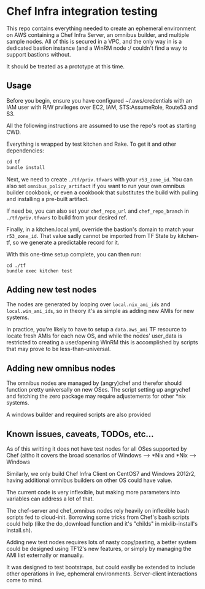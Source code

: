 # Chef Infra integration testing

This repo contains everything needed to create an ephemeral environment on AWS containing a Chef Infra Server, an omnibus builder, and multiple sample nodes. All of this is secured in a VPC, and the only way in is a dedicated bastion instance (and a WinRM node :/ couldn't find a way to support bastions without.

It should be treated as a prototype at this time.

## Usage

Before you begin, ensure you have configured ~/.aws/credentials with an IAM user with R/W prvileges over EC2, IAM, STS:AssumeRole, Route53 and S3.

All the following instructions are assumed to use the repo's root as starting CWD.

Everything is wrapped by test kitchen and Rake. To get it and other dependencies:

```ruby
cd tf
bundle install
```

Next, we need to create `./tf/priv.tfvars` with your `r53_zone_id`. You can also set `omnibus_policy_artifact` if you want to run your own omnibus builder cookbook, or even a cookbook that substitutes the build with pulling and installing a pre-built artifact.

If need be, you can also set your `chef_repo_url` and `chef_repo_branch` in `./tf/priv.tfvars` to build from your desired ref.

Finally, in a kitchen.local.yml, override the bastion's domain to match your `r53_zone_id`. That value sadly cannot be imported from TF State by kitchen-tf, so we generate a predictable record for it.

With this one-time setup complete, you can then run:

```shell
cd ./tf
bundle exec kitchen test
```

## Adding new test nodes

The nodes are generated by looping over `local.nix_ami_ids` and `local.win_ami_ids`, so in theory it's as simple as adding new AMIs for new systems.

In practice, you're likely to have to setup a `data.aws_ami` TF resource to locate fresh AMIs for each new OS, and while the nodes' user\_data is restricted to creating a user/opening WinRM this is accomplished by scripts that may prove to be less-than-universal.

## Adding new omnibus nodes

The omnibus nodes are managed by (angry)chef and therefor should function pretty universally on new OSes. The script setting up angrychef and fetching the zero package may require adjustements for other *nix systems.

A windows builder and required scripts are also provided

## Known issues, caveats, TODOs, etc...

As of this writting it does not have test nodes for all OSes supported by Chef (altho it covers the broad scenarios of Windows --> *Nix and *Nix --> Windows

Similarly, we only build Chef Infra Client on CentOS7 and Windows 2012r2, having additional omnibus builders on other OS could have value.

The current code is very inflexible, but making more parameters into variables can address a lot of that.

The chef-server and chef_omnibus nodes rely heavily on inflexible bash scripts fed to cloud-init. Borrowing some tricks from Chef's bash scripts could help (like the do_download function and it's "childs" in mixlib-install's install.sh).

Adding new test nodes requires lots of nasty copy/pasting, a better system could be designed using TF12's new features, or simply by managing the AMI list externally or manually.

It was designed to test bootstraps, but could easily be extended to include other operations in live, ephemeral environments. Server-client interactions come to mind.
